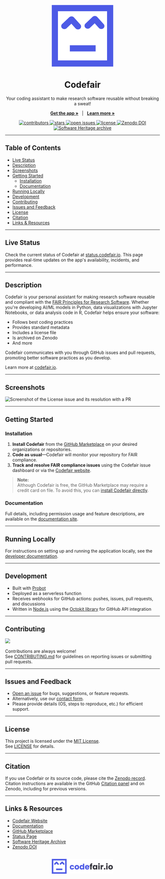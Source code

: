 <div align="center">

<img src="https://raw.githubusercontent.com/fairdataihub/codefair-app/main/ui/public/assets/images/codefair_logo.png" alt="Codefair Logo" width="200" />

# Codefair

Your coding assistant to make research software reusable without breaking a sweat!

[**Get the app »**](https://github.com/marketplace/codefair-app) &nbsp; | &nbsp; [**Learn more »**](https://codefair.io/)

<p>
  <a href="https://github.com/fairdataihub/codefair-app/graphs/contributors">
    <img src="https://img.shields.io/github/contributors/fairdataihub/codefair-app.svg?style=flat-square" alt="contributors" />
  </a>
  <a href="https://github.com/fairdataihub/codefair-app/stargazers">
    <img src="https://img.shields.io/github/stars/fairdataihub/codefair-app.svg?style=flat-square" alt="stars" />
  </a>
  <a href="https://github.com/fairdataihub/codefair-app/issues/">
    <img src="https://img.shields.io/github/issues/fairdataihub/codefair-app.svg?style=flat-square" alt="open issues" />
  </a>
  <a href="https://github.com/fairdataihub/codefair-app/blob/main/LICENSE">
    <img src="https://img.shields.io/github/license/fairdataihub/codefair-app.svg?style=flat-square" alt="license" />
  </a>
  <a href="https://doi.org/10.5281/zenodo.13376616">
    <img src="https://zenodo.org/badge/DOI/10.5281/zenodo.13376616.svg" alt="Zenodo DOI" />
  </a>
  <a href="https://archive.softwareheritage.org/browse/origin/https://github.com/fairdataihub/codefair-app/">
    <img src="https://archive.softwareheritage.org/badge/origin/https://github.com/fairdataihub/codefair-app/" alt="Software Heritage archive" />
  </a>
</p>

</div>

---

## Table of Contents

- [Live Status](#live-status)
- [Description](#description)
- [Screenshots](#screenshots)
- [Getting Started](#getting-started)
  - [Installation](#installation)
  - [Documentation](#documentation)
- [Running Locally](#running-locally)
- [Development](#development)
- [Contributing](#contributing)
- [Issues and Feedback](#issues-and-feedback)
- [License](#license)
- [Citation](#citation)
- [Links & Resources](#links--resources)

---

## Live Status

Check the current status of Codefair at [status.codefair.io](https://status.codefair.io/). This page provides real-time updates on the app's availability, incidents, and performance.

---

## Description

Codefair is your personal assistant for making research software reusable and compliant with the [FAIR Principles for Research Software](https://doi.org/10.1038/s41597-022-01710-x). Whether you're developing AI/ML models in Python, data visualizations with Jupyter Notebooks, or data analysis code in R, Codefair helps ensure your software:

- Follows best coding practices
- Provides standard metadata
- Includes a license file
- Is archived on Zenodo
- And more

Codefair communicates with you through GitHub issues and pull requests, promoting better software practices as you develop.

Learn more at [codefair.io](https://codefair.io/).

---

## Screenshots

![Screenshot of the License issue and its resolution with a PR](https://imgur.com/fcOuzTC.png)

---

## Getting Started

### Installation

1. **Install Codefair** from the [GitHub Marketplace](https://github.com/marketplace/codefair-app) on your desired organizations or repositories.
2. **Code as usual**—Codefair will monitor your repository for FAIR compliance.
3. **Track and resolve FAIR compliance issues** using the Codefair issue dashboard or via the [Codefair website](https://codefair.io/).

> **Note:**  
> Although Codefair is free, the GitHub Marketplace may require a credit card on file. To avoid this, you can [install Codefair directly](https://github.com/apps/codefair-io).

### Documentation

Full details, including permission usage and feature descriptions, are available on the [documentation site](https://docs.codefair.io/docs/installation.html).

---

## Running Locally

For instructions on setting up and running the application locally, see the [developer documentation](https://docs.codefair.io/dev/running-locally.html).

---

## Development

- Built with [Probot](https://probot.github.io/docs/)
- Deployed as a serverless function
- Receives webhooks for GitHub actions: pushes, issues, pull requests, and discussions
- Written in [Node.js](https://nodejs.org/en) using the [Octokit library](https://github.com/octokit) for GitHub API integration

---

## Contributing

[![](https://contrib.rocks/image?repo=fairdataihub/codefair-app)](https://github.com/fairdataihub/codefair-app/graphs/contributors)

Contributions are always welcome!  
See [CONTRIBUTING.md](CONTRIBUTING.md) for guidelines on reporting issues or submitting pull requests.

---

## Issues and Feedback

- [Open an issue](https://github.com/fairdataihub/codefair-app/issues) for bugs, suggestions, or feature requests.
- Alternatively, use our [contact form](https://tally.so/r/3E0dao).
- Please provide details (OS, steps to reproduce, etc.) for efficient support.

---

## License

This project is licensed under the [MIT License](https://opensource.org/licenses/mit).  
See [LICENSE](https://github.com/fairdataihub/codefair-app/blob/main/LICENSE) for details.

---

## Citation

If you use Codefair or its source code, please cite the [Zenodo record](https://doi.org/10.5281/zenodo.13376616).  
Citation instructions are available in the GitHub [Citation panel](CITATION.cff) and on Zenodo, including for previous versions.

---

## Links & Resources

- [Codefair Website](https://codefair.io)
- [Documentation](https://docs.codefair.io/)
- [GitHub Marketplace](https://github.com/marketplace/codefair-app)
- [Status Page](https://status.codefair.io/)
- [Software Heritage Archive](https://archive.softwareheritage.org/browse/origin/https://github.com/fairdataihub/codefair-app/)
- [Zenodo DOI](https://doi.org/10.5281/zenodo.13376616)

<br />

<div align="center">
  <a href="https://codefair.io">
    <img src="https://raw.githubusercontent.com/fairdataihub/codefair-app/main/ui/public/assets/images/codefair_logo_name.png" alt="Codefair Logo" width="200" />
  </a>
</div>